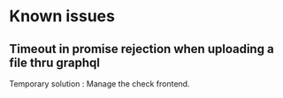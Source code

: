 # Known issues

## Timeout in promise rejection when uploading a file thru graphql

Temporary solution : Manage the check frontend.
